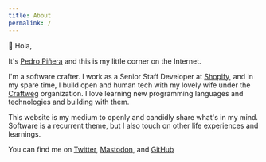 ```yaml
---
title: About
permalink: /
---
```


👋 Hola,

It's [Pedro Piñera](https://twitter.com/pepicrft) and this is my little corner on the Internet.

I'm a software crafter.
I work as a Senior Staff Developer at [Shopify](https://shopify.com),
and in my spare time,
I build open and human tech with my lovely wife under the [Craftweg](https://craftweg.com) organization.
I love learning new programming languages and technologies and building with them.

This website is my medium to openly and candidly share what's in my mind.
Software is a recurrent theme,
but I also touch on other life experiences and learnings.

You can find me on [Twitter](https://twitter.com/pepicrft), [Mastodon](https://fosstodon.org/web/@pepicrft), and [GitHub](https://github.com/pepicrft)
